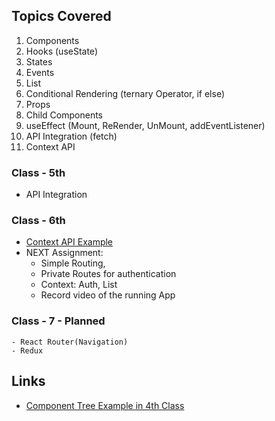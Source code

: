 ## Topics Covered
1. Components
1. Hooks (useState)
1. States
1. Events
1. List
1. Conditional Rendering (ternary Operator, if else)
1. Props
1. Child Components
1. useEffect (Mount, ReRender, UnMount, addEventListener)
1. API Integration (fetch)
1. Context API

### Class - 5th
- API Integration

### Class - 6th
- [Context API Example](class-6-5-March-react/README.md)
- NEXT Assignment:
    - Simple Routing,
    - Private Routes for authentication
    - Context: Auth, List
    - Record video of the running App

### Class - 7 - Planned

    - React Router(Navigation)
    - Redux


## Links
 - [Component Tree Example in 4th Class](https://miro.medium.com/max/1400/1*kV4ng8E7dD-Z6gsWsKPCDg.png)
